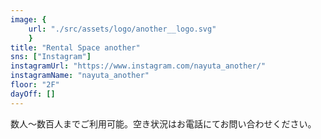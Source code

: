 ```yaml
---
image: {
	url: "./src/assets/logo/another__logo.svg"
	}
title: "Rental Space another"
sns: ["Instagram"]
instagramUrl: "https://www.instagram.com/nayuta_another/"
instagramName: "nayuta_another"
floor: "2F"
dayOff: []
---
```


数人〜数百人までご利用可能。空き状況はお電話にてお問い合わせください。
